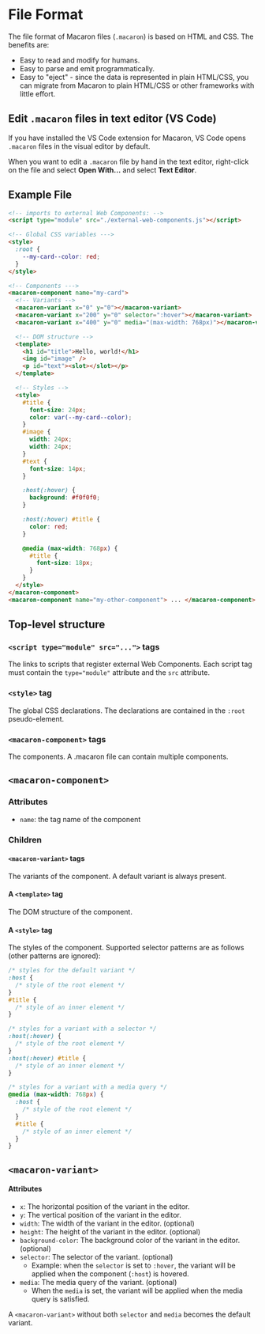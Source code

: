 # File Format

The file format of Macaron files (`.macaron`) is based on HTML and CSS. The benefits are:

- Easy to read and modify for humans.
- Easy to parse and emit programmatically.
- Easy to "eject" - since the data is represented in plain HTML/CSS, you can migrate from Macaron to plain HTML/CSS or other frameworks with little effort.

## Edit `.macaron` files in text editor (VS Code)

If you have installed the VS Code extension for Macaron, VS Code opens `.macaron` files in the visual editor by default.

When you want to edit a `.macaron` file by hand in the text editor, right-click on the file and select **Open With...** and select **Text Editor**.

## Example File

```html
<!-- imports to external Web Components: -->
<script type="module" src="./external-web-components.js"></script>

<!-- Global CSS variables --->
<style>
  :root {
    --my-card--color: red;
  }
</style>

<!-- Components --->
<macaron-component name="my-card">
  <!-- Variants -->
  <macaron-variant x="0" y="0"></macaron-variant>
  <macaron-variant x="200" y="0" selector=":hover"></macaron-variant>
  <macaron-variant x="400" y="0" media="(max-width: 768px)"></macaron-variant>

  <!-- DOM structure -->
  <template>
    <h1 id="title">Hello, world!</h1>
    <img id="image" />
    <p id="text"><slot></slot></p>
  </template>

  <!-- Styles -->
  <style>
    #title {
      font-size: 24px;
      color: var(--my-card--color);
    }
    #image {
      width: 24px;
      width: 24px;
    }
    #text {
      font-size: 14px;
    }

    :host(:hover) {
      background: #f0f0f0;
    }

    :host(:hover) #title {
      color: red;
    }

    @media (max-width: 768px) {
      #title {
        font-size: 18px;
      }
    }
  </style>
</macaron-component>
<macaron-component name="my-other-component"> ... </macaron-component>
```

## Top-level structure

### `<script type="module" src="...">` tags

The links to scripts that register external Web Components.
Each script tag must contain the `type="module"` attribute and the `src` attribute.

### `<style>` tag

The global CSS declarations. The declarations are contained in the `:root` pseudo-element.

### `<macaron-component>` tags

The components. A .macaron file can contain multiple components.

## `<macaron-component>`

### Attributes

- `name`: the tag name of the component

### Children

#### `<macaron-variant>` tags

The variants of the component. A default variant is always present.

#### A `<template>` tag

The DOM structure of the component.

#### A `<style>` tag

The styles of the component.
Supported selector patterns are as follows (other patterns are ignored):

```css
/* styles for the default variant */
:host {
  /* style of the root element */
}
#title {
  /* style of an inner element */
}

/* styles for a variant with a selector */
:host(:hover) {
  /* style of the root element */
}
:host(:hover) #title {
  /* style of an inner element */
}

/* styles for a variant with a media query */
@media (max-width: 768px) {
  :host {
    /* style of the root element */
  }
  #title {
    /* style of an inner element */
  }
}
```

## `<macaron-variant>`

#### Attributes

- `x`: The horizontal position of the variant in the editor.
- `y`: The vertical position of the variant in the editor.
- `width`: The width of the variant in the editor. (optional)
- `height`: The height of the variant in the editor. (optional)
- `background-color`: The background color of the variant in the editor. (optional)
- `selector`: The selector of the variant. (optional)
  - Example: when the `selector` is set to `:hover`, the variant will be applied when the component (`:host`) is hovered.
- `media`: The media query of the variant. (optional)
  - When the `media` is set, the variant will be applied when the media query is satisfied.

A `<macaron-variant>` without both `selector` and `media` becomes the default variant.
